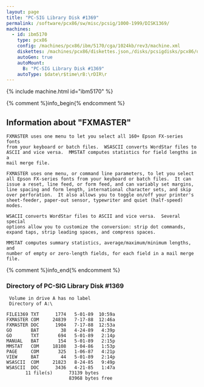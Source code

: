 ```yaml
---
layout: page
title: "PC-SIG Library Disk #1369"
permalink: /software/pcx86/sw/misc/pcsig/1000-1999/DISK1369/
machines:
  - id: ibm5170
    type: pcx86
    config: /machines/pcx86/ibm/5170/cga/1024kb/rev3/machine.xml
    diskettes: /machines/pcx86/diskettes.json,/disks/pcsigdisks/pcx86/diskettes.json
    autoGen: true
    autoMount:
      B: "PC-SIG Library Disk #1369"
    autoType: $date\r$time\rB:\rDIR\r
---
```


{% include machine.html id="ibm5170" %}

{% comment %}info_begin{% endcomment %}

## Information about "FXMASTER"

    FXMASTER uses one menu to let you select all 160+ Epson FX-series fonts
    from your keyboard or batch files.  WSASCII converts WordStar files to
    ASCII and vice versa.  MMSTAT computes statistics for field lengths in a
    mail merge file.
    
    FXMASTER uses one menu, or command line parameters, to let you select
    all Epson FX-series fonts from your keyboard or batch files.  It can
    issue a reset, line feed, or form feed, and can variably set margins,
    line spacing and form length, international character sets, and skip
    over perforation.  It also allows you to toggle on/off your printer's
    sheet-feeder, paper-out sensor, typewriter and quiet (half-speed) modes.
    
    WSACII converts WordStar files to ASCII and vice versa.  Several special
    options allow you to customize the conversion: strip dot commands,
    expand taps, strip leading spaces, and compress spaces.
    
    MMSTAT computes summary statistics, average/maximum/minimum lengths, and
    number of empty or zero-length fields, for each field in a mail merge
    file.
{% comment %}info_end{% endcomment %}


### Directory of PC-SIG Library Disk #1369

     Volume in drive A has no label
     Directory of A:\

    FILE1369 TXT      1774   5-01-89  10:59a
    FXMASTER COM     24839   7-17-88  12:46a
    FXMASTER DOC      1904   7-17-88  12:53a
    GO       BAT        38   4-24-89   4:39p
    GO       TXT       694   5-01-89   2:14p
    MANUAL   BAT       154   5-01-89   2:15p
    MMSTAT   COM     18108   3-04-86   1:53p
    PAGE     COM       325   1-06-87   4:21p
    VIEW     BAT        44   5-01-89   2:14p
    WSASCII  COM     21823   8-24-85   9:49p
    WSASCII  DOC      3436   4-21-85   1:47a
           11 file(s)      73139 bytes
                           83968 bytes free
